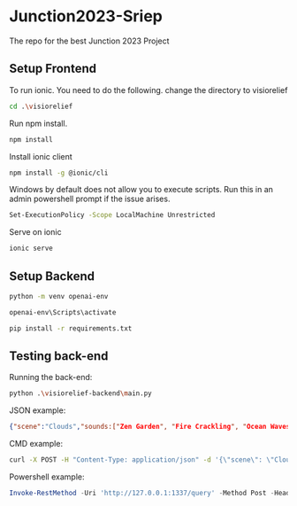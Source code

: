 # Junction2023-Sriep

The repo for the best Junction 2023 Project


## Setup Frontend
To run ionic. You need to do the following.
change the directory to visiorelief
```bash
cd .\visiorelief
```
Run npm install.
```bash
npm install
```
Install ionic client
```bash
npm install -g @ionic/cli
```
Windows by default does not allow you to execute scripts. Run this in an admin powershell prompt if the issue arises.
```bash
Set-ExecutionPolicy -Scope LocalMachine Unrestricted
```
Serve on ionic
```bash
ionic serve
```

## Setup Backend
```bash
python -m venv openai-env
```
```bash
openai-env\Scripts\activate
```
```bash
pip install -r requirements.txt
```

## Testing back-end
Running the back-end:
```bash
python .\visiorelief-backend\main.py
```
JSON example:
```json
{"scene":"Clouds","sounds:["Zen Garden", "Fire Crackling", "Ocean Waves"]","length:100"}
```
CMD example:
```bash
curl -X POST -H "Content-Type: application/json" -d '{\"scene\": \"Clouds\", \"sounds\": [\"Zen Garden\", \"Fire Crackling\", \"Ocean Waves\"], \"length\": 100}' http://127.0.0.1:1337/query
```
Powershell example:
```powershell
Invoke-RestMethod -Uri 'http://127.0.0.1:1337/query' -Method Post -Headers @{"Content-Type"="application/json"} -Body '{"scene": "Clouds", "sounds": ["Zen Garden", "Fire Crackling", "Ocean Waves"], "length": 100}'
```
